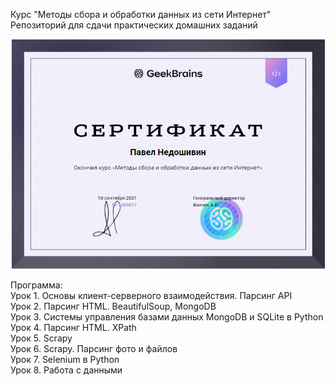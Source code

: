 Курс "Методы сбора и обработки данных из сети Интернет"     
Репозиторий для сдачи практических домашних заданий

![Alt text](Screenshot_1.png)

Программа:  
Урок 1. Основы клиент-серверного взаимодействия. Парсинг API    
Урок 2. Парсинг HTML. BeautifulSoup, MongoDB    
Урок 3. Системы управления базами данных MongoDB и SQLite в Python  
Урок 4. Парсинг HTML. XPath     
Урок 5. Scrapy      
Урок 6. Scrapy. Парсинг фото и файлов       
Урок 7. Selenium в Python       
Урок 8. Работа с данными

